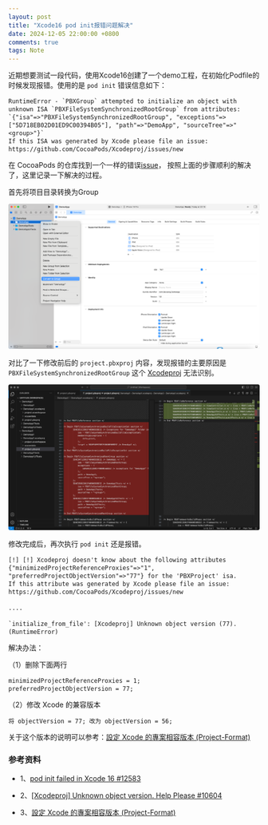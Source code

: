 ```yaml
---
layout: post
title: "Xcode16 pod init报错问题解决"
date: 2024-12-05 22:00:00 +0800
comments: true
tags: Note
---
```


近期想要测试一段代码，使用Xcode16创建了一个demo工程，在初始化Podfile的时候发现报错。使用的是 `pod init` 错误信息如下：

```
RuntimeError - `PBXGroup` attempted to initialize an object with unknown ISA `PBXFileSystemSynchronizedRootGroup` from attributes: `{"isa"=>"PBXFileSystemSynchronizedRootGroup", "exceptions"=>["5D718EB02D01ED9C00394B05"], "path"=>"DemoApp", "sourceTree"=>"<group>"}`
If this ISA was generated by Xcode please file an issue: https://github.com/CocoaPods/Xcodeproj/issues/new
```

在 CocoaPods 的仓库找到一个一样的错误[issue](https://github.com/CocoaPods/CocoaPods/issues/12583#issuecomment-2357470707)， 按照上面的步骤顺利的解决了，这里记录一下解决的过程。

首先将项目目录转换为Group

![convert_to_group.png](/images/xcode16-with-cocoapods/convert_to_group.png)

对比了一下修改前后的 `project.pbxproj` 内容，发现报错的主要原因是 `PBXFileSystemSynchronizedRootGroup` 这个 [Xcodeproj](https://github.com/CocoaPods/Xcodeproj) 无法识别。

![xcode_project_diff.png](/images/xcode16-with-cocoapods/xcode_project_diff.png)

修改完成后，再次执行 `pod init` 还是报错。

```
[!] [!] Xcodeproj doesn't know about the following attributes {"minimizedProjectReferenceProxies"=>"1", "preferredProjectObjectVersion"=>"77"} for the 'PBXProject' isa.
If this attribute was generated by Xcode please file an issue: https://github.com/CocoaPods/Xcodeproj/issues/new

....

`initialize_from_file': [Xcodeproj] Unknown object version (77). (RuntimeError)
```

解决办法：

（1）删除下面两行

```
minimizedProjectReferenceProxies = 1;
preferredProjectObjectVersion = 77;
```

（2）修改 Xcode 的兼容版本

```
将 objectVersion = 77; 改为 objectVersion = 56;
```

关于这个版本的说明可以参考：[設定 Xcode 的專案相容版本 (Project-Format)](https://medium.com/%E5%BD%BC%E5%BE%97%E6%BD%98%E7%9A%84-swift-ios-app-%E9%96%8B%E7%99%BC%E5%95%8F%E9%A1%8C%E8%A7%A3%E7%AD%94%E9%9B%86/%E8%A8%AD%E5%AE%9A-xcode-%E7%9A%84%E5%B0%88%E6%A1%88%E7%9B%B8%E5%AE%B9%E7%89%88%E6%9C%AC-project-format-efaa08e1d304)


### 参考资料

- 1、[pod init failed in Xcode 16 #12583](https://github.com/CocoaPods/CocoaPods/issues/12583#issuecomment-2357470707)

- 2、[[Xcodeproj] Unknown object version. Help Please #10604](https://github.com/CocoaPods/CocoaPods/issues/10604)

- 3、[設定 Xcode 的專案相容版本 (Project-Format)](https://medium.com/%E5%BD%BC%E5%BE%97%E6%BD%98%E7%9A%84-swift-ios-app-%E9%96%8B%E7%99%BC%E5%95%8F%E9%A1%8C%E8%A7%A3%E7%AD%94%E9%9B%86/%E8%A8%AD%E5%AE%9A-xcode-%E7%9A%84%E5%B0%88%E6%A1%88%E7%9B%B8%E5%AE%B9%E7%89%88%E6%9C%AC-project-format-efaa08e1d304)